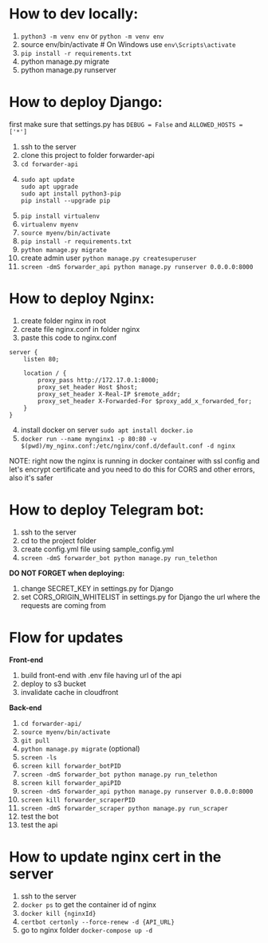 # How to dev locally:
1) `python3 -m venv env` or `python -m venv env`
2) source env/bin/activate  # On Windows use `env\Scripts\activate`
3) `pip install -r requirements.txt`
4) python manage.py migrate
5) python manage.py runserver


# How to deploy Django:

first make sure that settings.py has `DEBUG = False` and `ALLOWED_HOSTS = ['*']`
1) ssh to the server
2) clone this project to folder forwarder-api
3) `cd forwarder-api`
4) ```
   sudo apt update
   sudo apt upgrade
   sudo apt install python3-pip
   pip install --upgrade pip 
   ```
5) `pip install virtualenv`
6) `virtualenv myenv`
7) `source myenv/bin/activate`
8) `pip install -r requirements.txt`
9) `python manage.py migrate`
10) create admin user `python manage.py createsuperuser`
11) `screen -dmS forwarder_api python manage.py runserver 0.0.0.0:8000`


# How to deploy Nginx:

1) create folder nginx in root
2) create file nginx.conf in folder nginx
3) paste this code to nginx.conf
```
server {
    listen 80;

    location / {
        proxy_pass http://172.17.0.1:8000;
        proxy_set_header Host $host;
        proxy_set_header X-Real-IP $remote_addr;
        proxy_set_header X-Forwarded-For $proxy_add_x_forwarded_for;
    }
}
```
4) install docker on server `sudo apt install docker.io`
5) `docker run --name mynginx1 -p 80:80 -v $(pwd)/my_nginx.conf:/etc/nginx/conf.d/default.conf -d nginx`

NOTE: right now the nginx is running in docker container with ssl config and let's encrypt certificate 
and you need to do this for CORS and other errors, also it's safer

# How to deploy Telegram bot:

1) ssh to the server
2) cd to the project folder
3) create config.yml file using sample_config.yml
4) `screen -dmS forwarder_bot python manage.py run_telethon`

**DO NOT FORGET when deploying:**
1) change SECRET_KEY in settings.py for Django
2) set CORS_ORIGIN_WHITELIST in settings.py for Django the url where the requests are coming from


# Flow for updates

**Front-end**
1) build front-end with .env file having url of the api
2) deploy to s3 bucket
3) invalidate cache in cloudfront

**Back-end**
1) `cd forwarder-api/`
2) `source myenv/bin/activate`
3) `git pull`
4) `python manage.py migrate` (optional)
5) `screen -ls`
6) `screen kill forwarder_botPID`
7) `screen -dmS forwarder_bot python manage.py run_telethon`
8) `screen kill forwarder_apiPID`
9) `screen -dmS forwarder_api python manage.py runserver 0.0.0.0:8000` 
10) `screen kill forwarder_scraperPID`
11) `screen -dmS forwarder_scraper python manage.py run_scraper`
12) test the bot
13) test the api

# How to update nginx cert in the server
1) ssh to the server
2) `docker ps` to get the container id of nginx
3) `docker kill {nginxId}`
4) `certbot certonly --force-renew -d {API_URL}`
5) go to nginx folder `docker-compose up -d`
